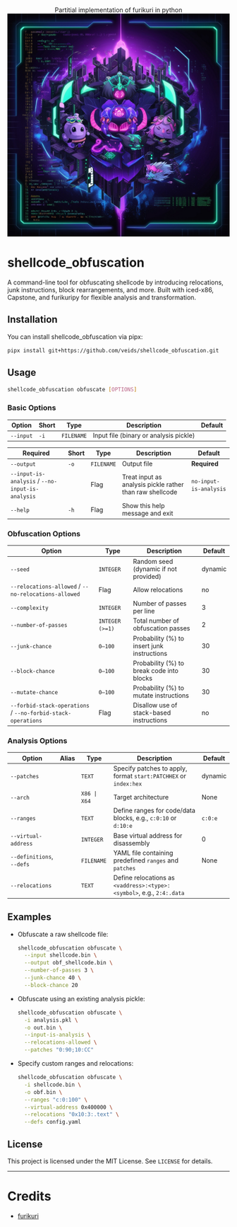 <p align="center">
    <br>
    <span>Partitial implementation of furikuri in python</span>
    <br>
    <img src="images/preview.jpg"/>
</p>

# shellcode\_obfuscation

A command-line tool for obfuscating shellcode by introducing relocations, junk instructions, block rearrangements, and more. Built with iced-x86, Capstone, and furikuripy for flexible analysis and transformation.

## Installation

You can install shellcode_obfuscation via pipx:

```bash
pipx install git+https://github.com/veids/shellcode_obfuscation.git
```

## Usage

```bash
shellcode_obfuscation obfuscate [OPTIONS]
```

### Basic Options

| Option    | Short | Type       | Description                            | Default |
| --------- | ----- | ---------- | -------------------------------------- | ------- |
| `--input` | `-i`  | `FILENAME` | Input file (binary or analysis pickle) |         |

| **Required**    | Short | Type       | Description                            | Default |
| ------------------------------------------------ | ---- | ---------- | -------------------------------------------------------- | ---------------------- |
| `--output`                                       | `-o` | `FILENAME` | Output file                                              | **Required**           |
| `--input-is-analysis` / `--no-input-is-analysis` |      | Flag       | Treat input as analysis pickle rather than raw shellcode | `no-input-is-analysis` |
| `--help`                                         | `-h` | Flag       | Show this help message and exit                          |                        |

### Obfuscation Options

| Option                                                       | Type            | Description                                 | Default |
| ------------------------------------------------------------ | --------------- | ------------------------------------------- | ------- |
| `--seed`                                                     | `INTEGER`       | Random seed (dynamic if not provided)       | dynamic |
| `--relocations-allowed` / `--no-relocations-allowed`         | Flag            | Allow relocations                           | no      |
| `--complexity`                                               | `INTEGER`       | Number of passes per line                   | 3       |
| `--number-of-passes`                                         | `INTEGER (>=1)` | Total number of obfuscation passes          | 2       |
| `--junk-chance`                                              | `0–100`         | Probability (%) to insert junk instructions | 30      |
| `--block-chance`                                             | `0–100`         | Probability (%) to break code into blocks   | 30      |
| `--mutate-chance`                                            | `0–100`         | Probability (%) to mutate instructions      | 30      |
| `--forbid-stack-operations` / `--no-forbid-stack-operations` | Flag            | Disallow use of stack-based instructions    | no      |

### Analysis Options

| Option                    | Alias | Type         | Description                                                           | Default |
| ------------------------- | ----- | ------------ | --------------------------------------------------------------------- | ------- |
| `--patches`               |       | `TEXT`       | Specify patches to apply, format `start:PATCHHEX` or `index:hex`      | dynamic |
| `--arch`                  |       | `X86 \| X64` | Target architecture                                                   | None    |
| `--ranges`                |       | `TEXT`       | Define ranges for code/data blocks, e.g., `c:0:10` or `d:10:e`        | `c:0:e` |
| `--virtual-address`       |       | `INTEGER`    | Base virtual address for disassembly                                  | 0       |
| `--definitions`, `--defs` |       | `FILENAME`   | YAML file containing predefined `ranges` and `patches`                | None    |
| `--relocations`           |       | `TEXT`       | Define relocations as `<vaddress>:<type>:<symbol>`, e.g., `2:4:.data` |         |

## Examples

- Obfuscate a raw shellcode file:

  ```bash
  shellcode_obfuscation obfuscate \
    --input shellcode.bin \
    --output obf_shellcode.bin \
    --number-of-passes 3 \
    --junk-chance 40 \
    --block-chance 20
  ```

- Obfuscate using an existing analysis pickle:

  ```bash
  shellcode_obfuscation obfuscate \
    -i analysis.pkl \
    -o out.bin \
    --input-is-analysis \
    --relocations-allowed \
    --patches "0:90;10:CC"
  ```

- Specify custom ranges and relocations:

  ```bash
  shellcode_obfuscation obfuscate \
    -i shellcode.bin \
    -o obf.bin \
    --ranges "c:0:100" \
    --virtual-address 0x400000 \
    --relocations "0x10:3:.text" \
    --defs config.yaml
  ```

## License

This project is licensed under the MIT License. See `LICENSE` for details.

---

# Credits

* [furikuri](https://github.com/jnastarot/furikuri)
